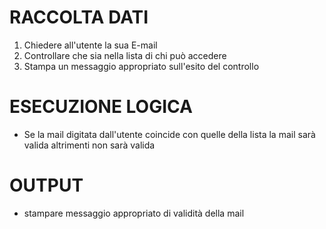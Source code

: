 # RACCOLTA DATI
1. Chiedere all'utente la sua E-mail
2. Controllare che sia nella lista di chi può accedere
3. Stampa un messaggio appropriato sull'esito del controllo

# ESECUZIONE LOGICA
- Se la mail digitata dall'utente coincide con quelle della lista la mail sarà valida
    altrimenti non sarà valida

# OUTPUT
- stampare messaggio appropriato di validità della mail